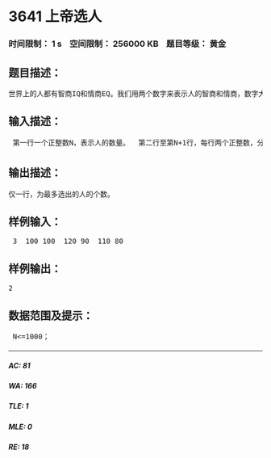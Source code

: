 # 3641 上帝选人   
### 时间限制： 1 s&nbsp;&nbsp;&nbsp;&nbsp;空间限制： 256000 KB&nbsp;&nbsp;&nbsp;&nbsp;题目等级： 黄金  
## 题目描述：  

<pre>
世界上的人都有智商IQ和情商EQ。我们用两个数字来表示人的智商和情商，数字大就代表其相应智商或情商高。现在你面前有N个人，这N个人的智商和情商均已知，请你选择出尽量多的人，要求选出的人中不存在任意两人i和j，i的智商大于j的智商但i的情商小于j的情商。
</pre>
  
  
## 输入描述：  

<pre>
 第一行一个正整数N，表示人的数量。  第二行至第N+1行，每行两个正整数，分别表示每个人的智商和情商。   
</pre>
  
  
## 输出描述：  

<pre>
仅一行，为最多选出的人的个数。
</pre>
  
  
## 样例输入：  

<pre>
 3  100 100  120 90  110 80   
</pre>
  
  
## 样例输出：  

<pre>
<nobr>2 </nobr>
</pre>
  
  
## 数据范围及提示：  

<pre>
 N<=1000；   
</pre>
  
  
***  

##### AC: 81  
##### WA: 166  
##### TLE: 1  
##### MLE: 0  
##### RE: 18  
